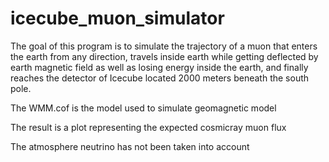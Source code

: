# icecube_muon_simulator

The goal of this program is to simulate the trajectory of a muon that enters the earth from any direction, travels inside earth while getting deflected by earth magnetic field as well as losing energy inside the earth, and finally reaches the detector of Icecube located 2000 meters beneath the south pole.

The WMM.cof is the model used to simulate geomagnetic model

The result is a plot representing the expected cosmicray muon flux

The atmosphere neutrino has not been taken into account
